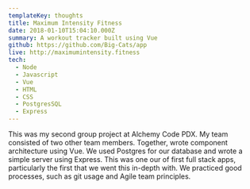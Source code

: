 ```yaml
---
templateKey: thoughts
title: Maximum Intensity Fitness
date: 2018-01-10T15:04:10.000Z
summary: A workout tracker built using Vue
github: https://github.com/Big-Cats/app
live: http://maximumintensity.fitness
tech:
  - Node
  - Javascript
  - Vue
  - HTML
  - CSS
  - PostgresSQL
  - Express
---
```


This was my second group project at Alchemy Code PDX. My team consisted of two other team members. Together, wrote component architecture using Vue. We used Postgres for our database and wrote a simple server using Express. This was one our of first full stack apps, particularly the first that we went this in-depth with. We practiced good processes, such as git usage and Agile team principles.
